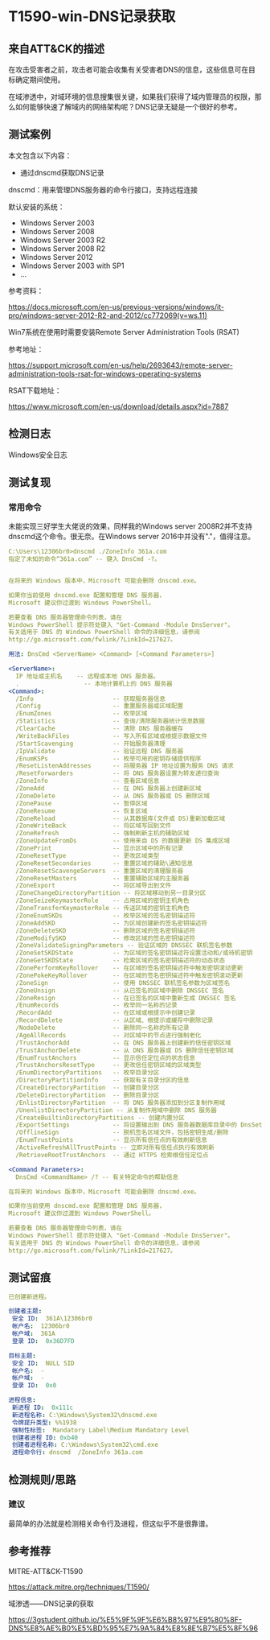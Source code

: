 # T1590-win-DNS记录获取

## 来自ATT&CK的描述

在攻击受害者之前，攻击者可能会收集有关受害者DNS的信息，这些信息可在目标确定期间使用。

在域渗透中，对域环境的信息搜集很关键，如果我们获得了域内管理员的权限，那么如何能够快速了解域内的网络架构呢？DNS记录无疑是一个很好的参考。

## 测试案例

本文包含以下内容：

- 通过dnscmd获取DNS记录

dnscmd：用来管理DNS服务器的命令行接口，支持远程连接

默认安装的系统：

- Windows Server 2003
- Windows Server 2008
- Windows Server 2003 R2
- Windows Server 2008 R2
- Windows Server 2012
- Windows Server 2003 with SP1
- …

参考资料：

<https://docs.microsoft.com/en-us/previous-versions/windows/it-pro/windows-server-2012-R2-and-2012/cc772069(v=ws.11)>

Win7系统在使用时需要安装Remote Server Administration Tools (RSAT)

参考地址：

<https://support.microsoft.com/en-us/help/2693643/remote-server-administration-tools-rsat-for-windows-operating-systems>

RSAT下载地址：

<https://www.microsoft.com/en-us/download/details.aspx?id=7887>

## 检测日志

Windows安全日志

## 测试复现

### 常用命令

未能实现三好学生大佬说的效果，同样我的Windows server 2008R2并不支持dnscmd这个命令。很无奈。在Windows server 2016中并没有"."，值得注意。

```yml
C:\Users\12306br0>dnscmd ./ZoneInfo 361a.com
指定了未知的命令“361a.com” -- 键入 DnsCmd -?。


在将来的 Windows 版本中，Microsoft 可能会删除 dnscmd.exe。

如果你当前使用 dnscmd.exe 配置和管理 DNS 服务器，
Microsoft 建议你过渡到 Windows PowerShell。

若要查看 DNS 服务器管理命令列表，请在
Windows PowerShell 提示符处键入 "Get-Command -Module DnsServer"。
有关适用于 DNS 的 Windows PowerShell 命令的详细信息，请参阅
http://go.microsoft.com/fwlink/?LinkId=217627。

用法: DnsCmd <ServerName> <Command> [<Command Parameters>]

<ServerName>:
  IP 地址或主机名    -- 远程或本地 DNS 服务器。
  .                  -- 本地计算机上的 DNS 服务器
<Command>:
  /Info                      -- 获取服务器信息
  /Config                    -- 重置服务器或区域配置
  /EnumZones                 -- 枚举区域
  /Statistics                -- 查询/清除服务器统计信息数据
  /ClearCache                -- 清除 DNS 服务器缓存
  /WriteBackFiles            -- 写入所有区域或根提示数据文件
  /StartScavenging           -- 开始服务器清理
  /IpValidate                -- 验证远程 DNS 服务器
  /EnumKSPs                  -- 枚举可用的密钥存储提供程序
  /ResetListenAddresses      -- 将服务器 IP 地址设置为服务 DNS 请求
  /ResetForwarders           -- 将 DNS 服务器设置为转发递归查询
  /ZoneInfo                  -- 查看区域信息
  /ZoneAdd                   -- 在 DNS 服务器上创建新区域
  /ZoneDelete                -- 从 DNS 服务器或 DS 删除区域
  /ZonePause                 -- 暂停区域
  /ZoneResume                -- 恢复区域
  /ZoneReload                -- 从其数据库(文件或 DS)重新加载区域
  /ZoneWriteBack             -- 将区域写回到文件
  /ZoneRefresh               -- 强制刷新主机的辅助区域
  /ZoneUpdateFromDs          -- 使用来自 DS 的数据更新 DS 集成区域
  /ZonePrint                 -- 显示区域中的所有记录
  /ZoneResetType             -- 更改区域类型
  /ZoneResetSecondaries      -- 重置区域的辅助\通知信息
  /ZoneResetScavengeServers  -- 重置区域的清理服务器
  /ZoneResetMasters          -- 重置辅助区域的主服务器
  /ZoneExport                -- 将区域导出到文件
  /ZoneChangeDirectoryPartition -- 将区域移动到另一目录分区
  /ZoneSeizeKeymasterRole    -- 占用区域的密钥主机角色
  /ZoneTransferKeymasterRole -- 传送区域的密钥主机角色
  /ZoneEnumSKDs              -- 枚举区域的签名密钥描述符
  /ZoneAddSKD                -- 为区域创建新的签名密钥描述符
  /ZoneDeleteSKD             -- 删除区域的签名密钥描述符
  /ZoneModifySKD             -- 修改区域的签名密钥描述符
  /ZoneValidateSigningParameters -- 验证区域的 DNSSEC 联机签名参数
  /ZoneSetSKDState           -- 为区域的签名密钥描述符设置活动和/或待机密钥
  /ZoneGetSKDState           -- 检索区域的签名密钥描述符的动态状态
  /ZonePerformKeyRollover    -- 在区域的签名密钥描述符中触发密钥滚动更新
  /ZonePokeKeyRollover       -- 在区域的签名密钥描述符中触发密钥滚动更新
  /ZoneSign                  -- 使用 DNSSEC 联机签名参数为区域签名
  /ZoneUnsign                -- 从已签名的区域中删除 DNSSEC 签名
  /ZoneResign                -- 在已签名的区域中重新生成 DNSSEC 签名
  /EnumRecords               -- 枚举同一名称的记录
  /RecordAdd                 -- 在区域或根提示中创建记录
  /RecordDelete              -- 从区域、根提示或缓存中删除记录
  /NodeDelete                -- 删除同一名称的所有记录
  /AgeAllRecords             -- 对区域中的节点进行强制老化
  /TrustAnchorAdd            -- 在 DNS 服务器上创建新的信任密钥区域
  /TrustAnchorDelete         -- 从 DNS 服务器或 DS 删除信任密钥区域
  /EnumTrustAnchors          -- 显示信任定位点的状态信息
  /TrustAnchorsResetType     -- 更改信任密钥区域的区域类型
  /EnumDirectoryPartitions   -- 枚举目录分区
  /DirectoryPartitionInfo    -- 获取有关目录分区的信息
  /CreateDirectoryPartition  -- 创建目录分区
  /DeleteDirectoryPartition  -- 删除目录分区
  /EnlistDirectoryPartition  -- 将 DNS 服务器添加到分区复制作用域
  /UnenlistDirectoryPartition -- 从复制作用域中删除 DNS 服务器
  /CreateBuiltinDirectoryPartitions -- 创建内置分区
  /ExportSettings            -- 将设置输出到 DNS 服务器数据库目录中的 DnsSettings.txt
  /OfflineSign               -- 脱机签名区域文件，包括密钥生成/删除
  /EnumTrustPoints           -- 显示所有信任点的有效刷新信息
  /ActiveRefreshAllTrustPoints -- 立即对所有信任点执行有效刷新
  /RetrieveRootTrustAnchors  -- 通过 HTTPS 检索根信任定位点

<Command Parameters>:
  DnsCmd <CommandName> /? -- 有关特定命令的帮助信息

在将来的 Windows 版本中，Microsoft 可能会删除 dnscmd.exe。

如果你当前使用 dnscmd.exe 配置和管理 DNS 服务器，
Microsoft 建议你过渡到 Windows PowerShell。

若要查看 DNS 服务器管理命令列表，请在
Windows PowerShell 提示符处键入 "Get-Command -Module DnsServer"。
有关适用于 DNS 的 Windows PowerShell 命令的详细信息，请参阅
http://go.microsoft.com/fwlink/?LinkId=217627。
```

## 测试留痕

```yml
已创建新进程。

创建者主题:
 安全 ID:  361A\12306br0
 帐户名:  12306br0
 帐户域:  361A
 登录 ID:  0x36D7FD

目标主题:
 安全 ID:  NULL SID
 帐户名:  -
 帐户域:  -
 登录 ID:  0x0

进程信息:
 新进程 ID:  0x111c
 新进程名称: C:\Windows\System32\dnscmd.exe
 令牌提升类型: %%1938
 强制性标签:  Mandatory Label\Medium Mandatory Level
 创建者进程 ID: 0xb40
 创建者进程名称: C:\Windows\System32\cmd.exe
 进程命令行: dnscmd  /ZoneInfo 361a.com
```

## 检测规则/思路

### 建议

最简单的办法就是检测相关命令行及进程，但这似乎不是很靠谱。

## 参考推荐

MITRE-ATT&CK-T1590

<https://attack.mitre.org/techniques/T1590/>

域渗透——DNS记录的获取

<https://3gstudent.github.io/%E5%9F%9F%E6%B8%97%E9%80%8F-DNS%E8%AE%B0%E5%BD%95%E7%9A%84%E8%8E%B7%E5%8F%96>

